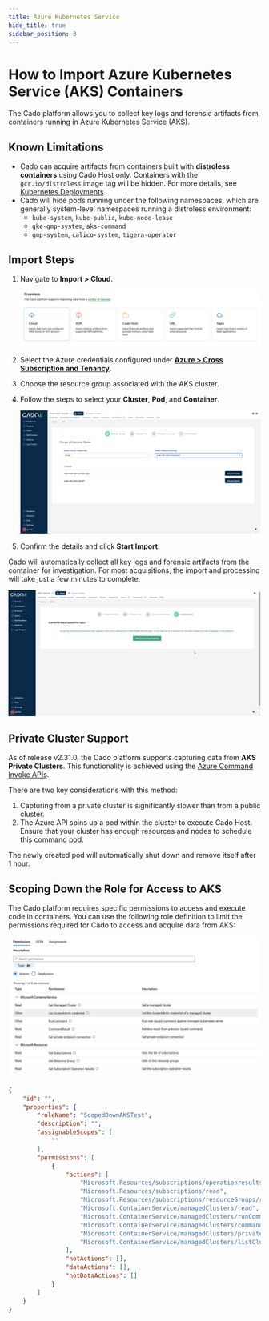 ```yaml
---
title: Azure Kubernetes Service
hide_title: true
sidebar_position: 3
---
```


# How to Import Azure Kubernetes Service (AKS) Containers

The Cado platform allows you to collect key logs and forensic artifacts from containers running in Azure Kubernetes Service (AKS).

## Known Limitations

- Cado can acquire artifacts from containers built with **distroless containers** using Cado Host only. Containers with the `gcr.io/distroless` image tag will be hidden. For more details, see [Kubernetes Deployments](/cado/discovery-import/kubernetes#alternate-collection-by-using-cado-host-with-a-sidecar-container).
- Cado will hide pods running under the following namespaces, which are generally system-level namespaces running a distroless environment:
  - `kube-system`, `kube-public`, `kube-node-lease`
  - `gke-gmp-system`, `aks-command`
  - `gmp-system`, `calico-system`, `tigera-operator`

## Import Steps

1. Navigate to **Import > Cloud**.

   ![Cado Import Screen showing the AKS options](/img/import-cloud-focus.png)

2. Select the Azure credentials configured under **[Azure > Cross Subscription and Tenancy](/cado/deploy/cross/azure-cross-tenancy-subscriptions)**.

3. Choose the resource group associated with the AKS cluster.

4. Follow the steps to select your **Cluster**, **Pod**, and **Container**.

   ![Cado Import Screen showing the available AKS Clusters](/img/aks.png)

5. Confirm the details and click **Start Import**.

Cado will automatically collect all key logs and forensic artifacts from the container for investigation. For most acquisitions, the import and processing will take just a few minutes to complete.

   ![Cado showing the confirmation screen of a successful AKS container capture](/img/eks3.png)

## Private Cluster Support
As of release v2.31.0, the Cado platform supports capturing data from **AKS Private Clusters**. This functionality is achieved using the [Azure Command Invoke APIs](https://learn.microsoft.com/en-us/azure/aks/command-invoke).

There are two key considerations with this method:
1. Capturing from a private cluster is significantly slower than from a public cluster.
2. The Azure API spins up a pod within the cluster to execute Cado Host. Ensure that your cluster has enough resources and nodes to schedule this command pod.

The newly created pod will automatically shut down and remove itself after 1 hour.

## Scoping Down the Role for Access to AKS

The Cado platform requires specific permissions to access and execute code in containers. You can use the following role definition to limit the permissions required for Cado to access and acquire data from AKS:

![Scoped down AKS role](/img/aks_role.png)

```json
{
    "id": "",
    "properties": {
        "roleName": "ScopedDownAKSTest",
        "description": "",
        "assignableScopes": [
            ""
        ],
        "permissions": [
            {
                "actions": [
                    "Microsoft.Resources/subscriptions/operationresults/read",
                    "Microsoft.Resources/subscriptions/read",
                    "Microsoft.Resources/subscriptions/resourceGroups/read",
                    "Microsoft.ContainerService/managedClusters/read",
                    "Microsoft.ContainerService/managedClusters/runCommand/action",
                    "Microsoft.ContainerService/managedClusters/commandResults/read",
                    "Microsoft.ContainerService/managedClusters/privateEndpointConnections/read",
                    "Microsoft.ContainerService/managedClusters/listClusterAdminCredential/action"
                ],
                "notActions": [],
                "dataActions": [],
                "notDataActions": []
            }
        ]
    }
}
```